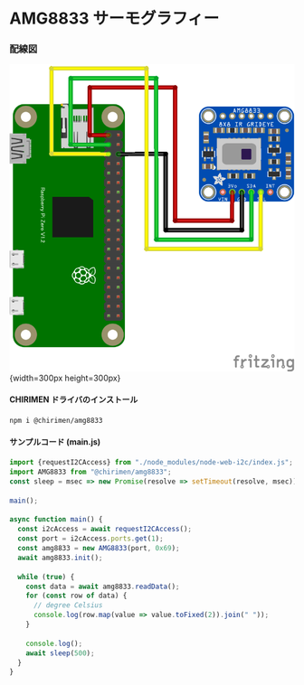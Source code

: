 # AMG8833 サーモグラフィー

### 配線図

![配線図](./schematic.png "schematic"){width=300px height=300px}

#### CHIRIMEN ドライバのインストール

```shell
npm i @chirimen/amg8833
```

#### サンプルコード (main.js)

```javascript
import {requestI2CAccess} from "./node_modules/node-web-i2c/index.js";
import AMG8833 from "@chirimen/amg8833";
const sleep = msec => new Promise(resolve => setTimeout(resolve, msec));

main();

async function main() {
  const i2cAccess = await requestI2CAccess();
  const port = i2cAccess.ports.get(1);
  const amg8833 = new AMG8833(port, 0x69);
  await amg8833.init();

  while (true) {
    const data = await amg8833.readData();
    for (const row of data) {
      // degree Celsius
      console.log(row.map(value => value.toFixed(2)).join(" "));
    }

    console.log();
    await sleep(500);
  }
}
```
